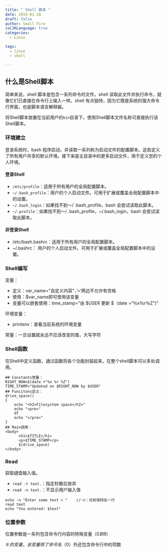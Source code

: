 ```yaml
---
title: " Shell 脚本 "
date: 2019-01-18
draft: false
author: Small Fire
isCJKLanguage: true
categories: 
  - Linux

tags: 
  - linux
  - shell

---
```


## 什么是Shell脚本 ##
简单来说，shell 脚本是包含一系列命令的文件。shell 读取此文件并执行命令，就像它们已直接在命令行上输入一样。shell 有点独特，因为它既是系统的强大命令行界面，也是脚本语言解释器。

将Shell脚本放置在当前用户的`bin`目录下，使用Shell脚本文件名称可直接执行该Shell脚本。

### 环境建立 ###
登录系统时，bash 程序启动，并读取一系列称为启动文件的配置脚本。这些定义了所有用户共享的默认环境。接下来是主目录中的更多启动文件，用于定义您的个人环境。

#### 登录Shell ####

   - `/etc/profile`：适用于所有用户的全局配置脚本。
   - `~/.bash_profile`：用户的个人启动文件。可用于扩展或覆盖全局配置脚本中的设置。
   - `~/.bash_login`：如果找不到〜/ .bash_profile，bash 会尝试读取此脚本。
   - `~/.profile`：如果找不到〜/ .bash_profile，~/.bash_login，bash 会尝试读取此脚本。

#### 非登录Shell ####

  - /etc/bash.bashrc：适用于所有用户的全局配置脚本。
  - ~/.bashrc： 用户的个人启动文件。可用于扩展或覆盖全局配置脚本中的设置。

### Shell编写 ###
变量：

  - 定义：var_name="自定义内容"，’=‘两边不允许有空格
  - 使用：$var_name即可使用该变量
  - 变量可以嵌套使用：time_stamp="由 $USER 更新 $（date +“％x％r％Z")"

环境变量：

 - printenv：查看当前系统的环境变量

常量：一旦设置就永远不应该改变的值，大写字符

### Shell函数 ###
在Shell中定义函数，通过函数将各个功能封装起来，在整个shell脚本可以多处调用。

```JS
## Constants常量：
RIGHT_NOW=$(date +"%x %r %Z")
TIME_STAMP="Updated on $RIGHT_NOW by $USER"
## Funcitons定义：
drive_space()
{
    echo "<h2>Filesystem space</h2>"
    echo "<pre>"
    df
    echo "</pre>"
}
## Main调用：
<body>
      <h1>$TITLE</h1>
      <p>$TIME_STAMP</p>
      $(drive_space)
</body>

```
### Read
获取键盘输入值。

- `read -t text.`：指定秒数后放弃
- `read -n text.`：不显示用户输入值

```JS
echo -n "Enter some text > "    //-n：光标保持在一行
read text
echo "You entered: $text"
```
### 位置参数
位置参数是一系列包含命令行内容的特殊变量（$0到$9）

$＃的变量，该变量 除了命令名（$0）外还包含命令行中的项数